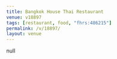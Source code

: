 ```yaml
---
title: Bangkok House Thai Restaurant
venue: v18897
tags: [restaurant, food, "fhrs:486215"]
permalink: /v/18897/
layout: venue
---
```

null